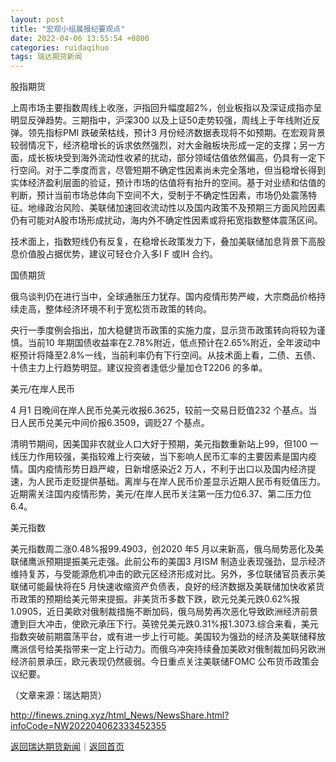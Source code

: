 ```yaml
---
layout: post
title: "宏观小组晨报纪要观点"
date: 2022-04-06 13:55:54 +0800
categories: ruidaqihuo
tags: 瑞达期货新闻
---
```

<p>股指期货</p>
 <p>上周市场主要指数周线上收涨，沪指回升幅度超2%，创业板指以及深证成指亦呈明显反弹趋势。三期指中，沪深300 以及上证50走势较强，周线上于年线附近反弹。领先指标PMI 跌破荣枯线，预计3 月份经济数据表现将不如预期。在宏观背景较弱情况下，经济稳增长的诉求依然强烈，对大金融板块形成一定的支撑；另一方面，成长板块受到海外流动性收紧的扰动，部分领域估值依然偏高，仍具有一定下行空间。对于二季度而言，尽管短期不确定性因素尚未完全落地，但当稳增长得到实体经济盈利层面的验证，预计市场的估值将有抬升的空间。基于对业绩和估值的判断，预计当前市场总体向下空间不大，受制于不确定性因素，市场仍处震荡特征。地缘政治风险、美联储加速回收流动性以及国内政策不及预期三方面风险因素仍有可能对A股市场形成扰动，海内外不确定性因素或将拓宽指数整体震荡区间。</p>
 <p>技术面上，指数短线仍有反复，在稳增长政策发力下，叠加美联储加息背景下高股息价值股占据优势，建议可轻仓介入多I F 或IH 合约。</p>
 <p>国债期货</p>
 <p>俄乌谈判仍在进行当中，全球通胀压力犹存。国内疫情形势严峻，大宗商品价格持续走高，整体经济环境不利于宽松货币政策的转向。</p>
 <p>央行一季度例会指出，加大稳健货币政策的实施力度，显示货币政策转向将较为谨慎。当前10 年期国债收益率在2.78%附近，低点预计在2.65%附近，全年波动中枢预计将降至2.8%一线，当前利率仍有下行空间。从技术面上看，二债、五债、十债主力上行趋势明显。建议投资者逢低少量加仓T2206 的多单。</p>
 <p>美元/在岸人民币</p>
 <p>4 月1 日晚间在岸人民币兑美元收报6.3625，较前一交易日贬值232 个基点。当日人民币兑美元中间价报6.3509，调贬27 个基点。</p>
 <p>清明节期间，因美国非农就业人口大好于预期，美元指数重新站上99，但100 一线压力作用较强，美指较难上行突破，当下影响人民币汇率的主要因素是国内疫情。国内疫情形势日趋严峻，日新增感染近2 万人，不利于出口以及国内经济提速，为人民币走贬提供基础。离岸与在岸人民币价差显示近期人民币有贬值压力。近期需关注国内疫情形势，美元/在岸人民币关注第一压力位6.37、第二压力位6.4。</p>
 <p>美元指数</p>
 <p>美元指数周二涨0.48%报99.4903，创2020 年5 月以来新高，俄乌局势恶化及美联储鹰派预期提振美元走强。此前公布的美国3 月ISM 制造业表现强劲，显示经济维持复苏，与受能源危机冲击的欧元区经济形成对比。另外，多位联储官员表示美联储可能最快将在5 月快速收缩资产负债表，良好的经济数据及美联储加快收紧货币政策的预期给美元带来提振。非美货币多数下跌，欧元兑美元跌0.62%报1.0905，近日美欧对俄制裁措施不断加码，俄乌局势再次恶化导致欧洲经济前景遭到巨大冲击，使欧元承压下行。英镑兑美元跌0.31%报1.3073.综合来看，美元指数突破前期震荡平台，或有进一步上行可能。美国较为强劲的经济及美联储释放鹰派信号给美指带来一定上行动力。而俄乌冲突持续叠加美欧对俄制裁加码另欧洲经济前景承压，欧元表现仍然疲弱。今日重点关注美联储FOMC 公布货币政策会议纪要。</p><p class="em_media">（文章来源：瑞达期货）</p>

<http://finews.zning.xyz/html_News/NewsShare.html?infoCode=NW202204062333452355>

[返回瑞达期货新闻](//finews.withounder.com/category/ruidaqihuo.html)｜[返回首页](//finews.withounder.com/)